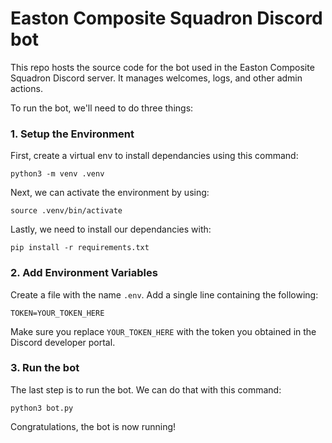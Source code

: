 # Easton Composite Squadron Discord bot

This repo hosts the source code for the bot used in the Easton Composite Squadron Discord server. It manages welcomes, logs, and other admin actions.

To run the bot, we'll need to do three things:

### 1. Setup the Environment
First, create a virtual env to install dependancies using this command:
```
python3 -m venv .venv
```

Next, we can activate the environment by using:
```
source .venv/bin/activate
```

Lastly, we need to install our dependancies with: 
```
pip install -r requirements.txt
```

### 2. Add Environment Variables
Create a file with the name `.env`. Add a single line containing the following:
```
TOKEN=YOUR_TOKEN_HERE
```
Make sure you replace `YOUR_TOKEN_HERE` with the token you obtained in the Discord developer portal.

### 3. Run the bot
The last step is to run the bot. We can do that with this command:
```
python3 bot.py
```
Congratulations, the bot is now running!